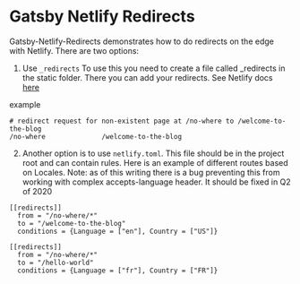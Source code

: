 # Gatsby Netlify Redirects

Gatsby-Netlify-Redirects demonstrates how to do redirects on the edge with Netlify.
There are two options:

1. Use `_redirects`
   To use this you need to create a file called \_redirects in the static folder. There you can add your redirects. See Netlify docs [here](https://docs.netlify.com/routing/redirects/#syntax-for-the-redirects-file)

example

```
# redirect request for non-existent page at /no-where to /welcome-to-the-blog
/no-where              /welcome-to-the-blog
```

2. Another option is to use `netlify.toml`. This file should be in the project root and can contain rules. Here is an example of different routes based on Locales. Note: as of this writing there is a bug preventing this from working with complex accepts-language header. It should be fixed in Q2 of 2020

```
[[redirects]]
  from = "/no-where/*"
  to = "/welcome-to-the-blog"
  conditions = {Language = ["en"], Country = ["US"]}

[[redirects]]
  from = "/no-where/*"
  to = "/hello-world"
  conditions = {Language = ["fr"], Country = ["FR"]}
```
